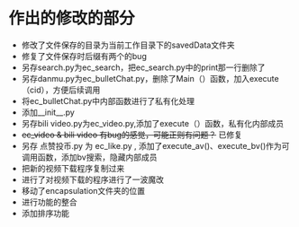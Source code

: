 # 作出的修改的部分
- 修改了文件保存的目录为当前工作目录下的savedData文件夹
- 修复了文件保存时后缀有两个的bug
- 另存search.py为ec_search，把ec_search.py中的print那一行删除了
- 另存danmu.py为ec_bulletChat.py，删除了Main（）函数，加入execute（cid），方便后续调用
- 将ec_bulletChat.py中内部函数进行了私有化处理
- 添加__init__.py
- 另存bili video.py为ec_video.py,添加了execute（）函数，私有化内部成员
- ~~ec_video & bili video 有bug的感觉，可能正则有问题？~~ 已修复
- 另存 点赞投币.py 为 ec_like.py ,  添加了execute_av()、execute_bv()作为可调用函数，添加bv搜索，隐藏内部成员
- 把新的视频下载程序复制过来
- 进行了对视频下载的程序进行了一波魔改
- 移动了encapsulation文件夹的位置
- 进行功能的整合
- 添加排序功能

